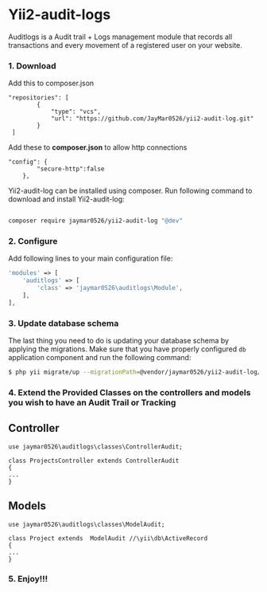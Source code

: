 # Yii2-audit-logs

Auditlogs is a Audit trail + Logs management module that records all transactions and every movement of a registered user on your website.


### 1. Download

Add this to composer.json
```
"repositories": [
        {
            "type": "vcs",
            "url": "https://github.com/JayMar0526/yii2-audit-log.git"
        }
 ]

```
Add these to **composer.json** to allow http connections
```
"config": {
        "secure-http":false
    },
```

Yii2-audit-log can be installed using composer. Run following command to download and
install Yii2-audit-log:

```bash

composer require jaymar0526/yii2-audit-log "@dev"
```

### 2. Configure

Add following lines to your main configuration file:

```php
'modules' => [
    'auditlogs' => [
        'class' => 'jaymar0526\auditlogs\Module',
    ],
],
```

### 3. Update database schema

The last thing you need to do is updating your database schema by applying the
migrations. Make sure that you have properly configured `db` application component
and run the following command:

```bash
$ php yii migrate/up --migrationPath=@vendor/jaymar0526/yii2-audit-log/migrations
```


### 4. Extend the Provided Classes on the controllers and models you wish to have an Audit Trail or Tracking

## Controller
```
use jaymar0526\auditlogs\classes\ControllerAudit;

class ProjectsController extends ControllerAudit 
{
...
}
```
## Models
```
use jaymar0526\auditlogs\classes\ModelAudit;

class Project extends  ModelAudit //\yii\db\ActiveRecord
{
...
}
```


### 5. Enjoy!!!
